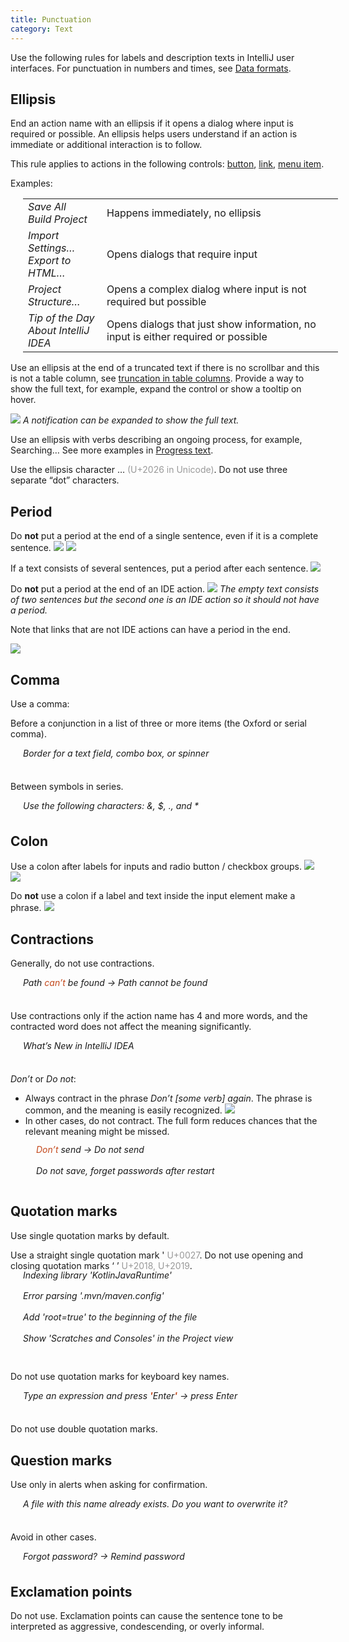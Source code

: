 ```yaml
---
title: Punctuation
category: Text
---
```


Use the following rules for labels and description texts in IntelliJ user interfaces. For punctuation in numbers and times, see [Data formats]({{site.baseurl}}/principles/data_formats).

## Ellipsis
End an action name with an ellipsis if it opens a dialog where input is required or possible. An ellipsis helps users understand if an action is immediate or additional interaction is to follow.

<p class="noanchor">This rule applies to actions in the following controls: <a href="{{site.baseurl}}/controls/button">button</a>, <a href="{{site.baseurl}}/controls/link">link</a>, <a href="{{site.baseurl}}/controls/menu">menu item</a>.</p>

<p class="noanchor">Examples:</p>
<table style="margin-left: 20px">
<col width="25%">
<tr>
    <td>
        <i>Save All</i><br/>
        <i>Build Project</i>
    </td>
    <td>
        Happens immediately, no ellipsis
    </td>
</tr>
<tr>
    <td>
        <i>Import Settings…</i><br/>
        <i>Export to HTML…</i>
    </td>
    <td>
        Opens dialogs that require input
    </td>
</tr>
<tr>
    <td>    
        <i>Project Structure…</i>
    </td>
    <td>
        Opens a complex dialog where input is not required but possible
    </td>
</tr>
<tr>
    <td>
        <i>Tip of the Day</i><br/>
        <i>About IntelliJ IDEA</i>
    </td>
    <td>
        Opens dialogs that just show information, no input is either required or possible
    </td>
</tr>
</table>

Use an ellipsis at the end of a truncated text if there is no scrollbar and this is not a table column, see [truncation in table columns]({{site.baseurl}}/controls/table/#sizes-and-placement). Provide a way to show the full text, for example, expand the control or show a tooltip on hover.

![]({{site.baseurl}}/images/punctuation/2_01_truncated_text.png)
*A notification can be expanded to show the full text.*

Use an ellipsis with verbs describing an ongoing process, for example,  Searching… See more examples in [Progress text]({{site.baseurl}}/controls/progress_text).

Use the ellipsis character … <span style="color: #999999;">(U+2026 in Unicode)</span>. Do not use three separate “dot” characters.


## Period  
Do **not** put a period at the end of a single sentence, even if it is a complete sentence.
![]({{site.baseurl}}/images/punctuation/1_01_no_period_1.png)
![]({{site.baseurl}}/images/punctuation/1_01_no_period_2.png)

If a text consists of several sentences, put a period after each sentence.
![]({{site.baseurl}}/images/punctuation/1_02_periods_several_sentences.png)

Do **not** put a period at the end of an IDE action.
![]({{site.baseurl}}/images/punctuation/1_03_periods_action.png)
*The empty text consists of two sentences but the second one is an IDE action so it should not have a period.*

<p class="noanchor">Note that links that are not IDE actions can have a period in the end.</p>

![]({{site.baseurl}}/images/punctuation/1_04_period_navigation_link.png)


## Comma  
<p class="noanchor">Use a comma:</p>

Before a conjunction in a list of three or more items (the Oxford or serial comma).
<p class="noanchor" style="margin: 0 0 36px 20px;"><i>Border for a text field, combo box, or spinner</i></p>

Between symbols in series.
<p class="noanchor" style="margin: 0 0 36px 20px;"><i>Use the following characters: &, $, ., and *</i></p>



## Colon
Use a colon after labels for inputs and radio button / checkbox groups.
![]({{site.baseurl}}/images/input_field/label_noun.png)
![]({{site.baseurl}}/images/radiobutton/radio_example.png)

Do **not** use a colon if a label and text inside the input element make a phrase.
![]({{site.baseurl}}/images/input_field/label_sentence.png)


## Contractions
Generally, do not use contractions.
<p class="noanchor" style="margin: 0 0 36px 20px;">
<i>Path <span style="color: #C3481B;">can’t</span> be found → Path cannot be found</i>
</p>

Use contractions only if the action name has 4 and more words, and the contracted word does not affect the meaning significantly.
<p class="noanchor" style="margin: 0 0 36px 20px;">
<i>What’s New in IntelliJ IDEA</i>
</p>

*Don’t* or *Do not*:
* Always contract in the phrase *Don’t [some verb] again*. The phrase is common, and the meaning is easily recognized.
  ![]({{site.baseurl}}/images/punctuation/3_01_dont_ask_again.png)
* In other cases, do not contract. The full form reduces chances that the relevant meaning might be missed.
<p class="noanchor" style="margin: -10px 0 36px 41px; line-height: 240%;">
<i><span style="color: #C3481B;">Don’t</span> send → Do not send</i><br/>
<i>Do not save, forget passwords after restart</i>
</p>


## Quotation marks
Use single quotation marks by default.

<aside class="sideblock note">Use a straight single quotation mark ' <span style="color: #999999;">U+0027</span>. Do not use opening and closing quotation marks ‘ ’ <span style="color: #999999;">U+2018, U+2019</span>.</aside>

<p class="noanchor" style="margin: -10px 0 36px 20px; line-height: 240%;">
<i>Indexing library 'KotlinJavaRuntime'<br/>
Error parsing '.mvn/maven.config'<br/>
Add 'root=true' to the beginning of the file<br/>
Show 'Scratches and Consoles' in the Project view</i>
</p>

Do not use quotation marks for keyboard key names.
<p class="noanchor" style="margin: 0 0 36px 20px;">
<i>Type an expression and press <span style="color: #C3481B;"><b>'</b></span>Enter<span style="color: #C3481B;"><b>'</b></span> → press Enter</i>
</p>

Do not use double quotation marks.


## Question marks
Use only in alerts when asking for confirmation.
<p class="noanchor" style="margin: 0 0 36px 20px;">
<i>A file with this name already exists. Do you want to overwrite it?</i>
</p>

Avoid in other cases.
<p class="noanchor" style="margin: 0 0 36px 20px;">
<i>Forgot password? → Remind password</i>
</p>


## Exclamation points
Do not use. Exclamation points can cause the sentence tone to be interpreted as aggressive, condescending, or overly informal.
